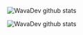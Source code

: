 ![WavaDev github stats](https://github-readme-stats.vercel.app/api?username=WavaDev&theme=tokyonight&show_icons=true&hide_border=true&count_private=true)

![WavaDev github stats](https://github-readme-stats.vercel.app/api/top-langs/?username=WavaDev&theme=tokyonight&show_icons=true&hide_border=true&layout=compact)
